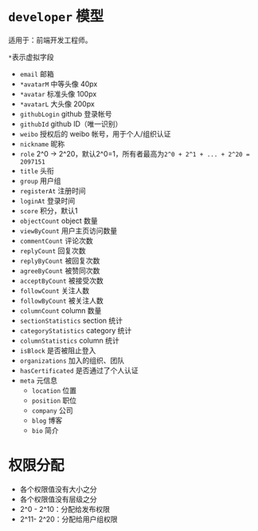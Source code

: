 # `developer` 模型

适用于：前端开发工程师。

`*`表示虚拟字段

- `email` 邮箱
- `*avatarM` 中等头像 40px
- `*avatar` 标准头像 100px
- `*avatarL` 大头像 200px
- `githubLogin` github 登录帐号
- `githubId` github ID（唯一识别）
- `weibo` 授权后的 weibo 帐号，用于个人/组织认证
- `nickname` 昵称
- `role` 2^0 -> 2^20，默认2^0=1，所有者最高为`2^0 + 2^1 + ... + 2^20 = 2097151`
- `title` 头衔
- `group` 用户组
- `registerAt` 注册时间
- `loginAt` 登录时间
- `score` 积分，默认1
- `objectCount` object 数量
- `viewByCount` 用户主页访问数量
- `commentCount` 评论次数
- `replyCount` 回复次数
- `replyByCount` 被回复次数
- `agreeByCount` 被赞同次数
- `acceptByCount` 被接受次数
- `followCount` 关注人数
- `followByCount` 被关注人数
- `columnCount` column 数量
- `sectionStatistics` section 统计
- `categoryStatistics` category 统计
- `columnStatistics` column 统计
- `isBlock` 是否被阻止登入
- `organizations` 加入的组织、团队
- `hasCertificated` 是否通过了个人认证
- `meta` 元信息
	- `location` 位置
	- `position` 职位
	- `company` 公司
	- `blog` 博客
	- `bio` 简介


# 权限分配
- 各个权限值没有大小之分
- 各个权限值没有层级之分
- 2^0 - 2^10：分配给发布权限
- 2^11- 2^20：分配给用户组权限